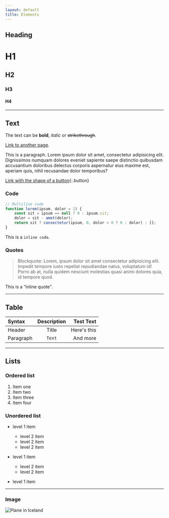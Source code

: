 ```yaml
---
layout: default
title: Elements
---
```


## Heading

# H1

## H2

### H3

#### H4

---

## Text

The text can be **bold**, _italic_ or ~~strikethrough~~.

[Link to another page](#).

This is a paragraph. Lorem ipsum dolor sit amet, consectetur adipisicing elit. Dignissimos numquam dolores eveniet sapiente saepe distinctio quibusdam accusantium doloribus delectus corporis aspernatur eius maxime est, aperiam quis, nihil recusandae dolor temporibus?

[Link with the shape of a button](#){:.button}

### Code

```javascript
// Multiline code
function lorem(ipsum, dolor = 1) {
    const sit = ipsum == null ? 0 : ipsum.sit;
    dolor = sit - amet(dolor);
    return sit ? consectetur(ipsum, 0, dolor < 0 ? 0 : dolor) : [];
}
```

This is a `inline code`.

### Quotes

> Blockquote: Lorem, ipsum dolor sit amet consectetur adipisicing elit. Impedit tempore iusto repellat repudiandae natus, voluptatum id! Porro ab at, nulla quidem nesciunt molestias quasi animi dolores quia, id tempore quod.

This is a <q>inline quote</q>.

---

## Table

| Syntax    | Description |   Test Text |
| :-------- | :---------: | ----------: |
| Header    |    Title    | Here's this |
| Paragraph |   `Text`    |    And more |

---

## Lists

### Ordered list

1. Item one
2. Item two
3. Item three
4. Item four

### Unordered list

-   level 1 item

    -   level 2 item
    -   level 2 item
    -   level 2 item

-   level 1 item

    -   level 2 item
    -   level 2 item

-   level 1 item

---

### Image

![Plane in Iceland](https://source.unsplash.com/rHi-KR_NA24/1600x900)
